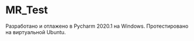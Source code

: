 # MR_Test
Разработано и отлажено в Pycharm 2020.1 на Windows. Протестировано на виртуальной Ubuntu.
